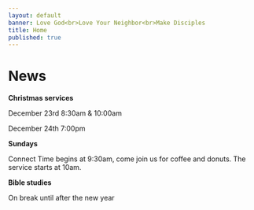 ```yaml
---
layout: default
banner: Love God<br>Love Your Neighbor<br>Make Disciples
title: Home
published: true
---
```


# News

**Christmas services**

December 23rd 8:30am & 10:00am

December 24th 7:00pm

**Sundays**

Connect Time begins at 9:30am, come join us for coffee and donuts. The service starts at 10am.

**Bible studies**

On break until after the new year
<!-- <p>Men's: September 18th @ 7:00pm</p> -->
<!-- <p>Women's: September 5th @ 9:00am & September 5th @ 7:00pm</p> -->

